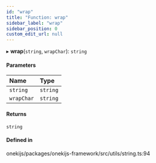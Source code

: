 ```yaml
---
id: "wrap"
title: "Function: wrap"
sidebar_label: "wrap"
sidebar_position: 0
custom_edit_url: null
---
```


▸ **wrap**(`string`, `wrapChar`): `string`

#### Parameters

| Name | Type |
| :------ | :------ |
| `string` | `string` |
| `wrapChar` | `string` |

#### Returns

`string`

#### Defined in

onekijs/packages/onekijs-framework/src/utils/string.ts:94
